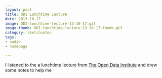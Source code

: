 ```yaml
---
layout: post
title: ODI Lunchtime Lecture
date: 2013-10-17
image: ODI-lunchtime-lecture-13-10-17.gif
image-thumb: ODI-lunchtime-lecture-13-10-17-thumb.gif
category: sketchnotes
tags: 
- audio
- homepage

---
```


I listened to the a lunchtime lecture from [The Open Data Institute](http://theodi.org/) and drew some notes to help me 